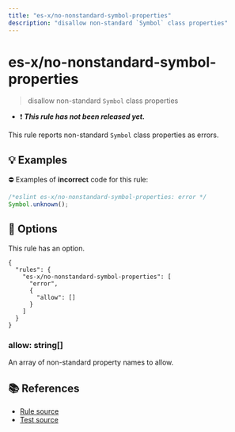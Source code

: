 ```yaml
---
title: "es-x/no-nonstandard-symbol-properties"
description: "disallow non-standard `Symbol` class properties"
---
```


# es-x/no-nonstandard-symbol-properties
> disallow non-standard `Symbol` class properties

- ❗ <badge text="This rule has not been released yet." vertical="middle" type="error"> ***This rule has not been released yet.*** </badge>

This rule reports non-standard `Symbol` class properties as errors.

## 💡 Examples

⛔ Examples of **incorrect** code for this rule:

<eslint-playground type="bad">

```js
/*eslint es-x/no-nonstandard-symbol-properties: error */
Symbol.unknown();
```

</eslint-playground>

## 🔧 Options

This rule has an option.

```jsonc
{
  "rules": {
    "es-x/no-nonstandard-symbol-properties": [
      "error",
      {
        "allow": []
      }
    ]
  }
}
```

### allow: string[]

An array of non-standard property names to allow.

## 📚 References

- [Rule source](https://github.com/eslint-community/eslint-plugin-es-x/blob/master/lib/rules/no-nonstandard-symbol-properties.js)
- [Test source](https://github.com/eslint-community/eslint-plugin-es-x/blob/master/tests/lib/rules/no-nonstandard-symbol-properties.js)
